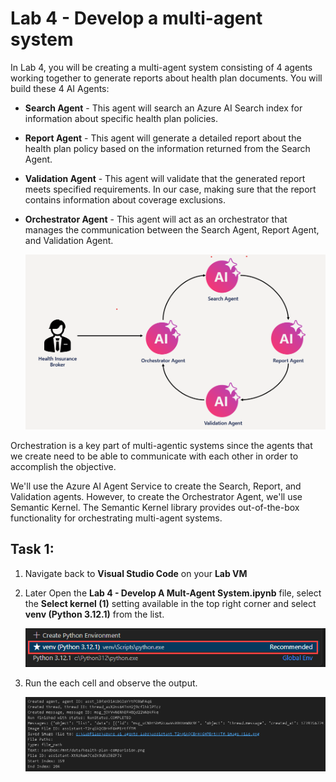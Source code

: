 # Lab 4 - Develop a multi-agent system
In Lab 4, you will be creating a multi-agent system consisting of 4 agents working together to generate reports about health plan documents. You will build these 4 AI Agents:
- **Search Agent** - This agent will search an Azure AI Search index for information about specific health plan policies.
- **Report Agent** - This agent will generate a detailed report about the health plan policy based on the information returned from the Search Agent.
- **Validation Agent** - This agent will validate that the generated report meets specified requirements. In our case, making sure that the report contains information about coverage exclusions.
- **Orchestrator Agent** - This agent will act as an orchestrator that manages the communication between the Search Agent, Report Agent, and Validation Agent.

    ![](./media/download.png)

Orchestration is a key part of multi-agentic systems since the agents that we create need to be able to communicate with each other in order to accomplish the objective.

We'll use the Azure AI Agent Service to create the Search, Report, and Validation agents. However, to create the Orchestrator Agent, we'll use Semantic Kernel. The Semantic Kernel library provides out-of-the-box functionality for orchestrating multi-agent systems.

## Task 1:

1. Navigate back to **Visual Studio Code** on your **Lab VM**
1. Later Open the **Lab 4 - Develop A Mult-Agent System.ipynb** file, select the **Select kernel (1)** setting available in the top right corner and select **venv (Python 3.12.1)** from the list.

   ![](./media/lab1-24.png)
1. Run the each cell and observe the output.

   ![](./media/lab2-26.png)